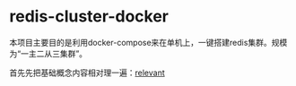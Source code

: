 # redis-cluster-docker

本项目主要目的是利用docker-compose来在单机上，一键搭建redis集群。规模为“一主二从三集群”。

首先先把基础概念内容相对理一遍：[relevant](./relevant.md)

